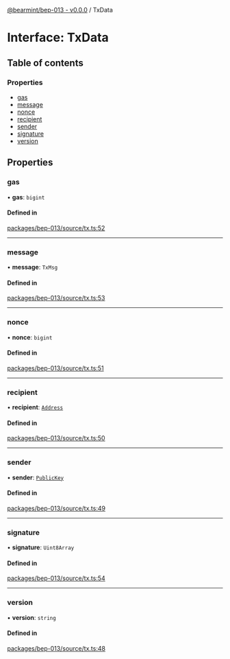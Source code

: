 [@bearmint/bep-013 - v0.0.0](../README.md) / TxData

# Interface: TxData

## Table of contents

### Properties

- [gas](TxData.md#gas)
- [message](TxData.md#message)
- [nonce](TxData.md#nonce)
- [recipient](TxData.md#recipient)
- [sender](TxData.md#sender)
- [signature](TxData.md#signature)
- [version](TxData.md#version)

## Properties

### gas

• **gas**: `bigint`

#### Defined in

[packages/bep-013/source/tx.ts:52](https://github.com/bearmint/bearmint/blob/main/packages/bep-013/source/tx.ts#L52)

___

### message

• **message**: `TxMsg`

#### Defined in

[packages/bep-013/source/tx.ts:53](https://github.com/bearmint/bearmint/blob/main/packages/bep-013/source/tx.ts#L53)

___

### nonce

• **nonce**: `bigint`

#### Defined in

[packages/bep-013/source/tx.ts:51](https://github.com/bearmint/bearmint/blob/main/packages/bep-013/source/tx.ts#L51)

___

### recipient

• **recipient**: [`Address`](Address.md)

#### Defined in

[packages/bep-013/source/tx.ts:50](https://github.com/bearmint/bearmint/blob/main/packages/bep-013/source/tx.ts#L50)

___

### sender

• **sender**: [`PublicKey`](PublicKey.md)

#### Defined in

[packages/bep-013/source/tx.ts:49](https://github.com/bearmint/bearmint/blob/main/packages/bep-013/source/tx.ts#L49)

___

### signature

• **signature**: `Uint8Array`

#### Defined in

[packages/bep-013/source/tx.ts:54](https://github.com/bearmint/bearmint/blob/main/packages/bep-013/source/tx.ts#L54)

___

### version

• **version**: `string`

#### Defined in

[packages/bep-013/source/tx.ts:48](https://github.com/bearmint/bearmint/blob/main/packages/bep-013/source/tx.ts#L48)
